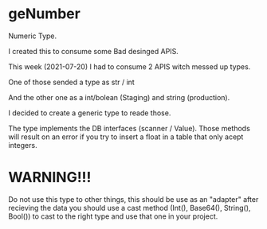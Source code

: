 # geNumber
Numeric Type. 

I created this to consume some Bad desinged APIS.

This week (2021-07-20) I had to consume 2 APIS witch messed up types.

One of those sended a type as str / int

And the other one as a int/bolean (Staging) and string  (production). 

I decided to create a generic type to reade those. 

The type implements the DB interfaces (scanner / Value).  Those methods will result on an error if you try to insert a float in a table that only acept integers.


# WARNING!!! #

Do not use this type to other things, this should be use as an "adapter" after recieving the data you should use a cast method 
(Int(), Base64(), String(), Bool()) to cast to the right type and use that one in your project.  



